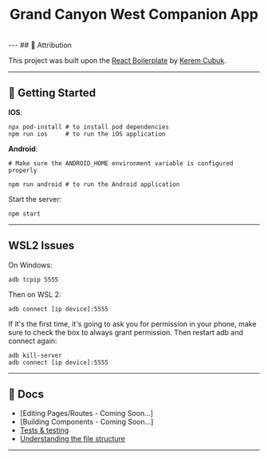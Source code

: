 <div align="center">
  <br />
  <h1>Grand Canyon West Companion App</h1>
  <br />
</div>
---
## 👋 Attribution

This project was built upon the [React Boilerplate](https://github.com/react-boilerplate/react-boilerplate) by [Kerem Çubuk](https://twitter.com/mxstbr).

---

## 🚀 Getting Started

<b>IOS</b>:

```command
npx pod-install # to install pod dependencies
npm run ios     # to run the iOS application
```

<b>Android</b>:

```command
# Make sure the ANDROID_HOME environment variable is configured properly

npm run android # to run the Android application
```

Start the server:
```command
npm start
```

---

## WSL2 Issues
On Windows:
```command
adb tcpip 5555
```

Then on WSL 2:
```command
adb connect [ip device]:5555
```

If it's the first time, it's going to ask you for permission in your phone, make sure to check the box to always grant permission. Then restart adb and connect again:
```command
adb kill-server
adb connect [ip device]:5555
```

---
## 📖 Docs
- [Editing Pages/Routes - Coming Soon...]
- [Building Components - Coming Soon...]
- [Tests & testing](documentation/testing.md)
- [Understanding the file structure](documentation/file-structure.md)

---